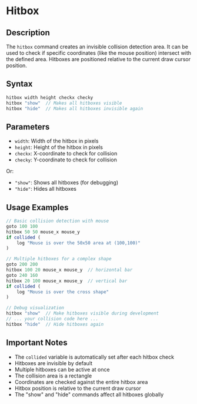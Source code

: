 # Hitbox

## Description

The `hitbox` command creates an invisible collision detection area. It can be used to check if specific coordinates (like the mouse position) intersect with the defined area. Hitboxes are positioned relative to the current draw cursor position.

## Syntax

```javascript
hitbox width height checkx checky
hitbox "show"  // Makes all hitboxes visible
hitbox "hide"  // Makes all hitboxes invisible again
```

## Parameters

- `width`: Width of the hitbox in pixels
- `height`: Height of the hitbox in pixels
- `checkx`: X-coordinate to check for collision
- `checky`: Y-coordinate to check for collision

Or:
- `"show"`: Shows all hitboxes (for debugging)
- `"hide"`: Hides all hitboxes

## Usage Examples

```javascript
// Basic collision detection with mouse
goto 100 100
hitbox 50 50 mouse_x mouse_y
if collided (
    log "Mouse is over the 50x50 area at (100,100)"
)

// Multiple hitboxes for a complex shape
goto 200 200
hitbox 100 20 mouse_x mouse_y  // horizontal bar
goto 240 160
hitbox 20 100 mouse_x mouse_y  // vertical bar
if collided (
    log "Mouse is over the cross shape"
)

// Debug visualization
hitbox "show"  // Make hitboxes visible during development
// ... your collision code here ...
hitbox "hide"  // Hide hitboxes again
```

## Important Notes

- The `collided` variable is automatically set after each hitbox check
- Hitboxes are invisible by default
- Multiple hitboxes can be active at once
- The collision area is a rectangle
- Coordinates are checked against the entire hitbox area
- Hitbox position is relative to the current draw cursor
- The "show" and "hide" commands affect all hitboxes globally 